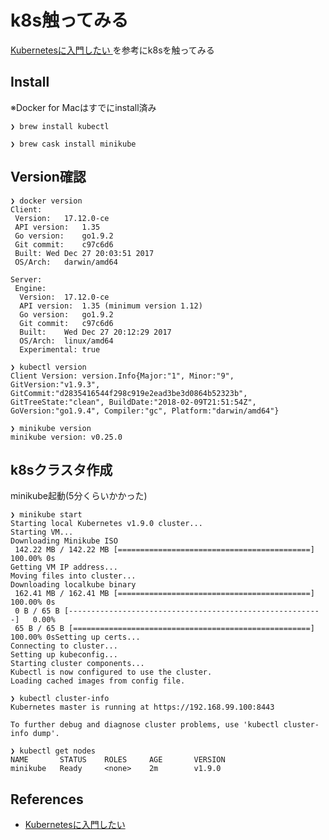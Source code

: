 # k8s触ってみる

[Kubernetesに入門したい ](https://speakerdeck.com/hihihiroro/kubernetesniru-men-sitai)
を参考にk8sを触ってみる

## Install

※Docker for Macはすでにinstall済み

```
❯ brew install kubectl
```

```
❯ brew cask install minikube
```

## Version確認

```
❯ docker version
Client:
 Version:	17.12.0-ce
 API version:	1.35
 Go version:	go1.9.2
 Git commit:	c97c6d6
 Built:	Wed Dec 27 20:03:51 2017
 OS/Arch:	darwin/amd64

Server:
 Engine:
  Version:	17.12.0-ce
  API version:	1.35 (minimum version 1.12)
  Go version:	go1.9.2
  Git commit:	c97c6d6
  Built:	Wed Dec 27 20:12:29 2017
  OS/Arch:	linux/amd64
  Experimental:	true
```

```
❯ kubectl version
Client Version: version.Info{Major:"1", Minor:"9", GitVersion:"v1.9.3", GitCommit:"d2835416544f298c919e2ead3be3d0864b52323b", GitTreeState:"clean", BuildDate:"2018-02-09T21:51:54Z", GoVersion:"go1.9.4", Compiler:"gc", Platform:"darwin/amd64"}
```

```
❯ minikube version
minikube version: v0.25.0
```

## k8sクラスタ作成

minikube起動(5分くらいかかった)

```
❯ minikube start
Starting local Kubernetes v1.9.0 cluster...
Starting VM...
Downloading Minikube ISO
 142.22 MB / 142.22 MB [===========================================] 100.00% 0s
Getting VM IP address...
Moving files into cluster...
Downloading localkube binary
 162.41 MB / 162.41 MB [===========================================] 100.00% 0s
 0 B / 65 B [---------------------------------------------------------]   0.00%
 65 B / 65 B [=====================================================] 100.00% 0sSetting up certs...
Connecting to cluster...
Setting up kubeconfig...
Starting cluster components...
Kubectl is now configured to use the cluster.
Loading cached images from config file.
```

```
❯ kubectl cluster-info
Kubernetes master is running at https://192.168.99.100:8443

To further debug and diagnose cluster problems, use 'kubectl cluster-info dump'.
```

```
❯ kubectl get nodes
NAME       STATUS    ROLES     AGE       VERSION
minikube   Ready     <none>    2m        v1.9.0
```

## References
* [Kubernetesに入門したい ](https://speakerdeck.com/hihihiroro/kubernetesniru-men-sitai)